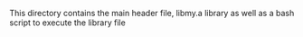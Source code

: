 This directory contains the main header file, libmy.a library as well as a bash script to execute the library file
